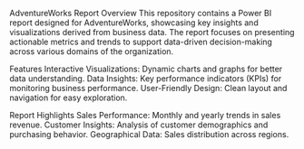 AdventureWorks Report
Overview
This repository contains a Power BI report designed for AdventureWorks, showcasing key insights and visualizations derived from business data. The report focuses on presenting actionable metrics and trends to support data-driven decision-making across various domains of the organization.

Features
Interactive Visualizations: Dynamic charts and graphs for better data understanding.
Data Insights: Key performance indicators (KPIs) for monitoring business performance.
User-Friendly Design: Clean layout and navigation for easy exploration.

Report Highlights
Sales Performance: Monthly and yearly trends in sales revenue.
Customer Insights: Analysis of customer demographics and purchasing behavior.
Geographical Data: Sales distribution across regions.
